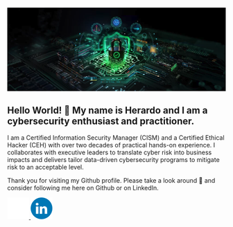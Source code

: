 <p align="center">
  <img src="/assets/images/cysec banner.png">
</p>

## Hello World! 👋 My name is Herardo and I am a cybersecurity enthusiast and practitioner. 

I am a Certified Information Security Manager (CISM) and a Certified Ethical Hacker (CEH) with over two decades of practical hands-on experience. I collaborates with executive leaders to translate cyber risk into business impacts and delivers tailor data-driven cybersecurity programs to mitigate risk to an acceptable level.

Thank you for visiting my Github profile. Please take a look around 👀 and consider following me here on Github or on LinkedIn.

<a href="https://github.com/herardo-m">
  <img src="/assets/images/github.png" alt="GitHub Profile" title="GitHub" width="50" height="50">
</a>

<a href="https://linkedin.com/in/herardomartinez">
  <img src="/assets/images/LinkedIn.png" alt="LinkedIn Profile" title="LinkedIn" width="50" height="50">
</a>
